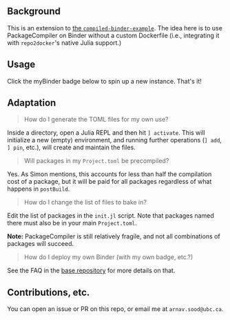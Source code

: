 ## Background

This is an extension to [the `compiled-binder-example`](https://github.com/arnavs/compiled-binder-example). The idea here is to use PackageCompiler on Binder without a custom Dockerfile (i.e., integrating it with `repo2docker`'s native Julia support.)

## Usage

Click the myBinder badge below to spin up a new instance. That's it!

## Adaptation

> How do I generate the TOML files for my own use? 

Inside a directory, open a Julia REPL and then hit `] activate`. This will initialize a new (empty) environment, and running further operations (`] add`, `] pin`, etc.), will create and maintain the files. 

> Will packages in my `Project.toml` be precompiled? 

Yes. As Simon mentions, this accounts for less than half the compilation cost of a package, but it will be paid for all packages regardless of what happens in `postBuild`.

> How do I change the list of files to bake in?

Edit the list of packages in the `init.jl` script. Note that packages named there must also be in your main `Project.toml`.

**Note:** PackageCompiler is still relatively fragile, and not all combinations of packages will succeed. 

> How do I deploy my own Binder (with my own badge, etc.?)

See the FAQ in the [base repository](https://github.com/arnavs/compiled-binder-example) for more details on that.

## Contributions, etc. 

You can open an issue or PR on this repo, or email me at `arnav.sood@ubc.ca`.
